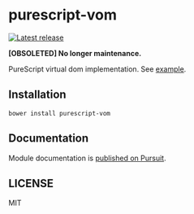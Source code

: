 # purescript-vom

[![Latest release](http://img.shields.io/github/release/oreshinya/purescript-vom.svg)](https://github.com/oreshinya/purescript-vom/releases)

**[OBSOLETED] No longer maintenance.**

PureScript virtual dom implementation.
See [example](https://github.com/oreshinya/purescript-cherry/blob/master/example/Main.purs).

## Installation

```
bower install purescript-vom
```

## Documentation

Module documentation is [published on Pursuit](http://pursuit.purescript.org/packages/purescript-vom).

## LICENSE

MIT

